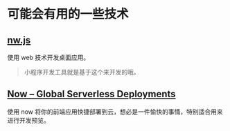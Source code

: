 # 可能会有用的一些技术

## [nw.js](https://nwjs.io/)

使用 web 技术开发桌面应用。

> 小程序开发工具就是基于这个来开发的哦。

## [Now – Global Serverless Deployments](https://zeit.co/now)

使用 now 将你的前端应用快捷部署到云，想必是一件愉快的事情，特别适合用来进行开发预览。
